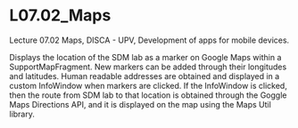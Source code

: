 # L07.02_Maps
Lecture 07.02 Maps, DISCA - UPV, Development of apps for mobile devices.

Displays the location of the SDM lab as a marker on Google Maps within a SupportMapFragment.
New markers can be added through their longitudes and latitudes.
Human readable addresses are obtained and displayed in a custom InfoWindow when markers are clicked.
If the InfoWindow is clicked, then the route from SDM lab to that location is obtained through the Goggle Maps Directions API, and it is displayed on the map using the Maps Util library.
